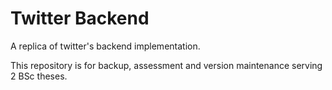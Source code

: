 Twitter Backend
===============
A replica of twitter's backend implementation.

This repository is for backup, assessment and version maintenance serving 2 BSc theses.
